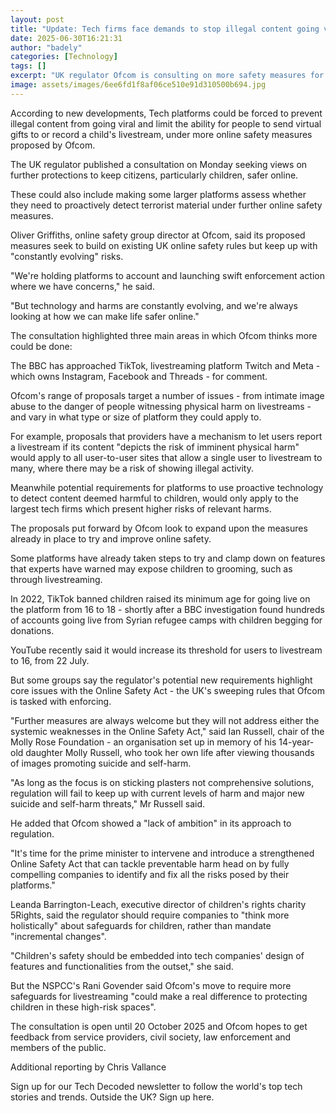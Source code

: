 ```yaml
---
layout: post
title: "Update: Tech firms face demands to stop illegal content going viral"
date: 2025-06-30T16:21:31
author: "badely"
categories: [Technology]
tags: []
excerpt: "UK regulator Ofcom is consulting on more safety measures for online platforms, such as preventing screen-records of children's livestreams."
image: assets/images/6ee6fd1f8af06ce510e91d310500b694.jpg
---
```


According to new developments, Tech platforms could be forced to prevent illegal content from going viral and limit the ability for people to send virtual gifts to or record a child's livestream, under more online safety measures proposed by Ofcom.

The UK regulator published a consultation on Monday seeking views on further protections to keep citizens, particularly children, safer online.

These could also include making some larger platforms assess whether they need to proactively detect terrorist material under further online safety measures.

Oliver Griffiths, online safety group director at Ofcom, said its proposed measures seek to build on existing UK online safety rules but keep up with "constantly evolving" risks.

"We're holding platforms to account and launching swift enforcement action where we have concerns," he said.

"But technology and harms are constantly evolving, and we're always looking at how we can make life safer online."

The consultation highlighted three main areas in which Ofcom thinks more could be done:

The BBC has approached TikTok, livestreaming platform Twitch and Meta - which owns Instagram, Facebook and Threads - for comment.

Ofcom's range of proposals target a number of issues - from intimate image abuse to the danger of people witnessing physical harm on livestreams - and vary in what type or size of platform they could apply to.

For example, proposals that providers have a mechanism to let users report a livestream if its content "depicts the risk of imminent physical harm" would apply to all user-to-user sites that allow a single user to livestream to many, where there may be a risk of showing illegal activity.

Meanwhile potential requirements for platforms to use proactive technology to detect content deemed harmful to children, would only apply to the largest tech firms which present higher risks of relevant harms.

The proposals put forward by Ofcom look to expand upon the measures already in place to try and improve online safety.

Some platforms have already taken steps to try and clamp down on features that experts have warned may expose children to grooming, such as through livestreaming.

In 2022, TikTok banned children raised its minimum age for going live on the platform from 16 to 18 - shortly after a BBC investigation found hundreds of accounts going live from Syrian refugee camps with children begging for donations.

YouTube recently said it would increase its threshold for users to livestream to 16, from 22 July.

But some groups say the regulator's potential new requirements highlight core issues with the Online Safety Act - the UK's sweeping rules that Ofcom is tasked with enforcing.

"Further measures are always welcome but they will not address either the systemic weaknesses in the Online Safety Act," said Ian Russell, chair of the Molly Rose Foundation - an organisation set up in memory of his 14-year-old daughter Molly Russell, who took her own life after viewing thousands of images promoting suicide and self-harm.

"As long as the focus is on sticking plasters not comprehensive solutions, regulation will fail to keep up with current levels of harm and major new suicide and self-harm threats," Mr Russell said.

He added that Ofcom showed a "lack of ambition" in its approach to regulation.

"It's time for the prime minister to intervene and introduce a strengthened Online Safety Act that can tackle preventable harm head on by fully compelling companies to identify and fix all the risks posed by their platforms."

Leanda Barrington-Leach, executive director of children's rights charity 5Rights, said the regulator should require companies to "think more holistically" about safeguards for children, rather than mandate "incremental changes".

"Children's safety should be embedded into tech companies' design of features and functionalities from the outset," she said.

But the NSPCC's Rani Govender said Ofcom's move to require more safeguards for livestreaming "could make a real difference to protecting children in these high-risk spaces".

The consultation is open until 20 October 2025 and Ofcom hopes to get feedback from service providers, civil society, law enforcement and members of the public.

Additional reporting by Chris Vallance

Sign up for our Tech Decoded newsletter to follow the world's top tech stories and trends. Outside the UK? Sign up here.

